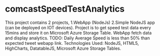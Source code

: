 # comcastSpeedTestAnalytics
This project contains 2 projects, 1.WebApp (NodeJs)  2.Simple NodeJS app (can be deployed on IOT devices). Project is to get speed test data every 15mins and store it on Microsoft Azure Storage Table. WebApp fetch data and display analytics.  TODO: Daily Average Speed is less than 50% than expected tweet webapp link. Technologies Used: NodeJS, HTML5, HighCharts, DatatableJS, Microsoft Azure Storage Tables.
